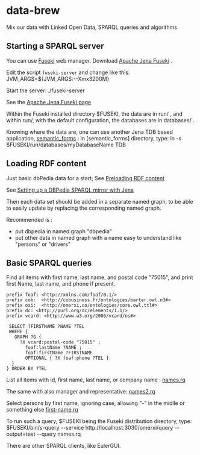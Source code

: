 # data-brew

Mix our data with Linked Open Data, SPARQL queries and algorithms

## Starting a SPARQL server

You can use [Fuseki](http://jena.apache.org/documentation/serving_data/) web manager.
Download [Apache Jena Fuseki](https://jena.apache.org/download/) .

Edit the script `fuseki-server` and change like this:
    JVM_ARGS=${JVM_ARGS:--Xmx3200M}

Start the server:
    ./fuseki-server

See the [Apache Jena Fuseki page](https://jena.apache.org/documentation/fuseki2/index.html)

Within the Fuseki installed directory $FUSEKI, the data are in run/ , and within run/, with the default configuration, the databases are in databases/ .

Knowing where the data are, one can use another Jena TDB based application, [semantic\_forms](https://github.com/jmvanel/semantic_forms/blob/master/scala/forms_play/README.md) : in [semantic\_forms] directory, type:
    ln -s $FUSEKI/run/databases/myDatabaseName TDB


## Loading RDF content

Just basic dbPedia data for a start;
See [Preloading RDF content](https://github.com/pixelhumain/cityData/tree/master/cityData_server_scala_jena#preloading-rdf-content)

See [Setting up a DBPedia SPARQL mirror with Jena](http://svn.code.sf.net/p/eulergui/code/trunk/eulergui/html/server-sparql-dbpedia.html)

Then each data set should be added in a separate named graph, to be able to easily update 
by replacing the corresponding named graph.

Recommended is :
- put dbpedia in named graph "dbpedia"
- put other data in named graph with a name easy to understand like "persons" or "drivers"


## Basic SPARQL queries

Find all items with first name, last name, and postal code "75015", and print first Name, last name, and phone if present.

    prefix foaf: <http://xmlns.com/foaf/0.1/>
    prefix cob:  <http://cobusiness.fr/ontologies/barter.owl.n3#>
    prefix oxi:  <http://omerxi.co/ontologies/core.owl.ttl#>
    prefix dc: <http://purl.org/dc/elements/1.1/>
    prefix vcard: <http://www.w3.org/2006/vcard/ns#>
  
     SELECT ?FIRSTNAME ?NAME ?TEL
     WHERE {
       GRAPH ?G {
         ?X vcard:postal-code "75015" ;
           foaf:lastName ?NAME ;
           foaf:firstName ?FIRSTNAME
           OPTIONAL { ?X foaf:phone ?TEL }
      }
    } ORDER BY ?TEL


List all items with id, first name, last name, or company name :
[names.rq](names.rq)

The same with also manager and representative:
[names2.rq](names2.rq)

Select persons by first name, ignoring case, allowing "-" in the midlle or something else
[first-name.rq](first-name.rq)


To run such a query, $FUSEKI being the Fuseki distribution directory, type:
    $FUSEKI/bin/s-query --service http://localhost:3030/omerxi/query --output=text --query names.rq

There are other SPARQL clients, like EulerGUI.




